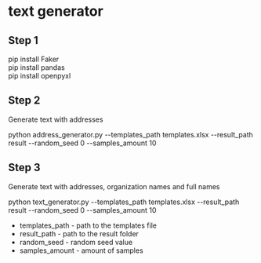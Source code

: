 # text generator

## Step 1

pip install Faker \
pip install pandas \
pip install openpyxl

## Step 2

Generate text with addresses

python address_generator.py --templates_path templates.xlsx --result_path result --random_seed 0 --samples_amount 10

## Step 3

Generate text with addresses, organization names and full names

python text_generator.py --templates_path templates.xlsx --result_path result --random_seed 0 --samples_amount 10

- templates_path - path to the templates file
- result_path - path to the result folder
- random_seed - random seed value
- samples_amount - amount of samples

